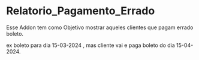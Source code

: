 # Relatorio_Pagamento_Errado
Esse Addon tem como Objetivo mostrar aqueles clientes que pagam errado boleto.  

ex boleto para dia 15-03-2024 , mas cliente vai e paga boleto do dia 15-04-2024.
